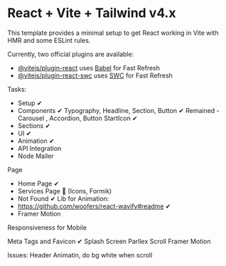 # React + Vite + Tailwind v4.x

This template provides a minimal setup to get React working in Vite with HMR and some ESLint rules.

Currently, two official plugins are available:

- [@vitejs/plugin-react](https://github.com/vitejs/vite-plugin-react/blob/main/packages/plugin-react/README.md) uses [Babel](https://babeljs.io/) for Fast Refresh
- [@vitejs/plugin-react-swc](https://github.com/vitejs/vite-plugin-react-swc) uses [SWC](https://swc.rs/) for Fast Refresh



Tasks:
- Setup ✔
- Components ✔
Typography, Headline, Section, Button ✔
Remained - Carousel , Accordion, Button StartIcon ✔
- Sections ✔
- UI ✔
- Animation ✔
- API Integration
- Node Mailer

Page
- Home Page ✔
- Services Page 🔴
(Icons, Formik)
- Not Found ✔
Lib for Animation: 
- https://github.com/woofers/react-wavify#readme ✔
- Framer Motion

Responsiveness for Mobile

Meta Tags and Favicon ✔
Splash Screen
Parllex Scroll
Framer Motion

Issues:
Header Animatin, do bg white when scroll